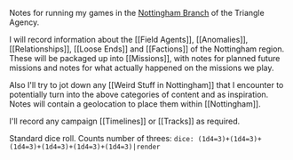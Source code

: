 Notes for running my games in the [Nottingham Branch]() of the Triangle Agency.

I will record information about the [[Field Agents]], [[Anomalies]], [[Relationships]], [[Loose Ends]] and [[Factions]] of the Nottingham region. These will be packaged up into [[Missions]], with notes for planned future missions and notes for what actually happened on the missions we play.

Also I'll try to jot down any [[Weird Stuff in Nottingham]] that I encounter to potentially turn into the above categories of content and as inspiration. Notes will contain a geolocation to place them within [[Nottingham]].

I'll record any campaign [[Timelines]] or [[Tracks]] as required.

Standard dice roll. Counts number of threes:
`dice: (1d4=3)+(1d4=3)+(1d4=3)+(1d4=3)+(1d4=3)+(1d4=3)|render`